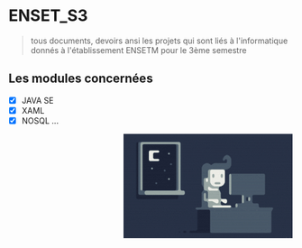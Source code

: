 # ENSET_S3
> tous documents, devoirs ansi les projets qui sont liés à l'informatique donnés à l'établissement ENSETM pour le 3ème semestre

## Les modules concernées

- [x] JAVA SE
- [x] XAML
- [x] NOSQL ...
<img alt="Night Coding" src="https://raw.githubusercontent.com/AVS1508/AVS1508/master/assets/Night-Coding.gif" align="right"/>
